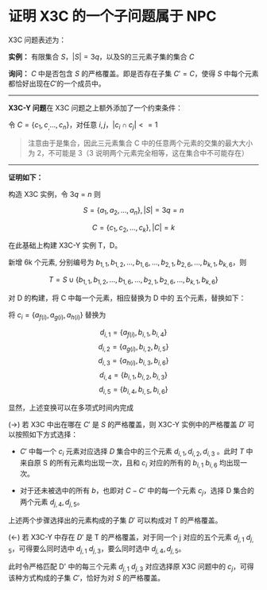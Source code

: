 # 证明 X3C 的一个子问题属于 NPC

X3C 问题表述为：

**实例：** 有限集合 $S$，$|S|=3q$，以及S的三元素子集的集合 $C$

**询问：** $C$ 中是否包含 $S$ 的严格覆盖。即是否存在子集 $C'=C$，使得 $S$ 中每个元素都恰好出现在$C'$的一个成员中。

---
**X3C-Y 问题**在 X3C 问题之上额外添加了一个约束条件：

令 $C = \{c_1,c_,...,c_n\}$，对任意 $i,j ， |c_i  \cap c_j|<=1$


> 注意由于是集合，因此三元素集合 C 中的任意两个元素的交集的最大大小为 2，不可能是 3（3 说明两个元素完全相等，这在集合中不可能存在）
---

**证明如下：**

构造 X3C 实例，令 $3q=n$ 则 

$$S=\{a_1,a_2,...,a_n\}, |S| = 3q=n$$

$$C=\{c_1,c_2,...,c_k\}, |C|=k$$

在此基础上构建 X3C-Y 实例 T，D。

新增 6k 个元素, 分别编号为 $b_{1,1},b_{1,2},...,b_{1,6},...,b_{2,1},b_{2,6},...,b_{k,1},b_{k,6}$，则 

$$T = S \cup \{b_{1,1},b_{1,2},...,b_{1,6},...,b_{2,1},b_{2,6},...,b_{k,1},b_{k,6}\}$$

对 D 的构建，将 C 中每一个元素，相应替换为 D 中的 五个元素，替换如下：

将 $c_i=\{a_{f(i)}, a_{g(i)}, a_{h(i)}\}$ 替换为

$$d_{i,1} = \{a_{f(i)}, b_{i,1}, b_{i,4}\}$$
$$d_{i,2} = \{a_{g(i)}, b_{i,2}, b_{i,5}\}$$
$$d_{i,3} = \{a_{h(i)}, b_{i,3}, b_{i,6}\}$$
$$d_{i,4} = \{b_{i,1}, b_{i,2}, b_{i,3}\}$$
$$d_{i,5} = \{b_{i,4}, b_{i,5}, b_{i,6}\}$$


显然，上述变换可以在多项式时间内完成

(->) 若 X3C 中出在哪在 $C'$ 是 $S$ 的严格覆盖，则 X3C-Y 实例中的严格覆盖 $D'$ 可以按照如下方式选择： 

- $C'$ 中每一个 $c_i$ 元素对应选择 $D$ 集合中的三个元素 $d_{i,1},d_{i,2},d_{i,3}$ 。此时 $T$ 中来自原 S 的所有元素均出现一次，且和 $c_i$ 对应的所有的 $b_{i,1}~b_{i,6}$ 均出现一次。

- 对于还未被选中的所有 $b$，也即对 $C-C'$ 中的每一个元素 $c_j$，选择 D 集合的两个元素 $d_{j,4},d_{j,5}$。

上述两个步骤选择出的元素构成的子集 $D'$ 可以构成对 T 的严格覆盖。

(<-) 若 X3C-Y 中存在 $D'$ 是 T 的严格覆盖，对于同一个 j 对应的五个元素 $d_{j,1}~d_{j,5}$，可得要么同时选中 $d_{j,1}~d_{j,3}$，要么同时选中 $d_{j,4},d_{j,5}$。

此时令严格匹配 D' 中的每三个元素 $d_{j,1}~d_{j,3}$ 对应选择原 X3C 问题中的 $c_j$，可得该种方式构成的子集 $C'$，恰好为对 $S$ 的严格覆盖。